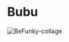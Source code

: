 # Bubu
![BeFunky-collage](https://user-images.githubusercontent.com/91726760/136439359-ca6c3074-689d-4a66-9eff-ec68010af7fb.jpg)
